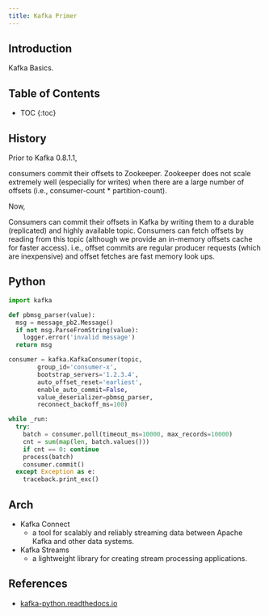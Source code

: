 ```yaml
---
title: Kafka Primer
---
```


## Introduction

Kafka Basics.

## Table of Contents

* TOC
{:toc}

<!--more-->

## History

Prior to Kafka 0.8.1.1,

>
consumers commit their offsets to Zookeeper. Zookeeper does not scale extremely well (especially for writes) when there are a large number of offsets (i.e., consumer-count * partition-count).

Now,

>
Consumers can commit their offsets in Kafka by writing them to a durable (replicated) and highly available topic.
Consumers can fetch offsets by reading from this topic (although we provide an in-memory offsets cache for faster access).
i.e., offset commits are regular producer requests (which are inexpensive) and offset fetches are fast memory look ups.

## Python

```python
import kafka

def pbmsg_parser(value):
  msg = message_pb2.Message()
  if not msg.ParseFromString(value):
    logger.error('invalid message')
  return msg

consumer = kafka.KafkaConsumer(topic,
		group_id='consumer-x',
		bootstrap_servers='1.2.3.4',
		auto_offset_reset='earliest',
		enable_auto_commit=False,
		value_deserializer=pbmsg_parser,
		reconnect_backoff_ms=100)

while _run:
  try:
    batch = consumer.poll(timeout_ms=10000, max_records=10000)
    cnt = sum(map(len, batch.values()))
    if cnt == 0: continue
    process(batch)
    consumer.commit()
  except Exception as e:
    traceback.print_exc()
```

## Arch

* Kafka Connect
	* a tool for scalably and reliably streaming data between Apache Kafka and other data systems.
* Kafka Streams
	* a lightweight library for creating stream processing applications.


## References

* [kafka-python.readthedocs.io](http://kafka-python.readthedocs.io/en/master/apidoc/KafkaConsumer.html)
